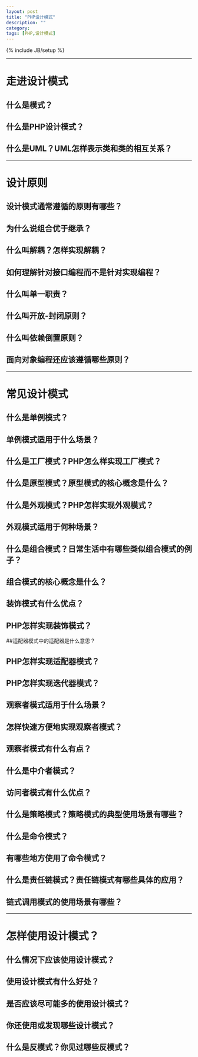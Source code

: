 ```yaml
---
layout: post
title: "PHP设计模式"
description: ""
category: 
tags: [PHP,设计模式]
---
```

{% include JB/setup %}

---

# 走进设计模式

## 什么是模式？

## 什么是PHP设计模式？

## 什么是UML？UML怎样表示类和类的相互关系？

---

# 设计原则

## 设计模式通常遵循的原则有哪些？

## 为什么说组合优于继承？

## 什么叫解耦？怎样实现解耦？

## 如何理解针对接口编程而不是针对实现编程？

## 什么叫单一职责？

## 什么叫开放-封闭原则？

## 什么叫依赖倒置原则？

## 面向对象编程还应该遵循哪些原则？

---

# 常见设计模式

## 什么是单例模式？

## 单例模式适用于什么场景？

## 什么是工厂模式？PHP怎么样实现工厂模式？

## 什么是原型模式？原型模式的核心概念是什么？

## 什么是外观模式？PHP怎样实现外观模式？

## 外观模式适用于何种场景？

## 什么是组合模式？日常生活中有哪些类似组合模式的例子？

## 组合模式的核心概念是什么？

## 装饰模式有什么优点？

## PHP怎样实现装饰模式？

##适配器模式中的适配器是什么意思？

## PHP怎样实现适配器模式？

## PHP怎样实现迭代器模式？

## 观察者模式适用于什么场景？

## 怎样快速方便地实现观察者模式？

## 观察者模式有什么有点？

## 什么是中介者模式？

## 访问者模式有什么优点？

## 什么是策略模式？策略模式的典型使用场景有哪些？

## 什么是命令模式？

## 有哪些地方使用了命令模式？

## 什么是责任链模式？责任链模式有哪些具体的应用？

## 链式调用模式的使用场景有哪些？

---

# 怎样使用设计模式？

## 什么情况下应该使用设计模式？

## 使用设计模式有什么好处？

## 是否应该尽可能多的使用设计模式？

## 你还使用或发现哪些设计模式？

## 什么是反模式？你见过哪些反模式？
